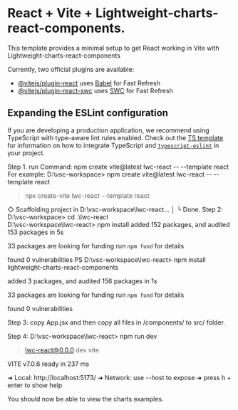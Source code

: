# React + Vite + Lightweight-charts-react-components.

This template provides a minimal setup to get React working in Vite with Lightweight-charts-react-components

Currently, two official plugins are available:

- [@vitejs/plugin-react](https://github.com/vitejs/vite-plugin-react/blob/main/packages/plugin-react) uses [Babel](https://babeljs.io/) for Fast Refresh
- [@vitejs/plugin-react-swc](https://github.com/vitejs/vite-plugin-react/blob/main/packages/plugin-react-swc) uses [SWC](https://swc.rs/) for Fast Refresh

## Expanding the ESLint configuration

If you are developing a production application, we recommend using TypeScript with type-aware lint rules enabled. Check out the [TS template](https://github.com/vitejs/vite/tree/main/packages/create-vite/template-react-ts) for information on how to integrate TypeScript and [`typescript-eslint`](https://typescript-eslint.io) in your project.


Step 1. 
run Command: npm create vite@latest lwc-react -- --template react
For example:
 D:\vsc-workspace> npm create vite@latest lwc-react -- --template react

> npx
> create-vite lwc-react --template react


◇  Scaffolding project in D:\vsc-workspace\lwc-react...
│
└  Done.
Step 2:
D:\vsc-workspace> cd .\lwc-react\
D:\vsc-workspace\lwc-react> npm install
added 152 packages, and audited 153 packages in 5s

33 packages are looking for funding
  run `npm fund` for details

found 0 vulnerabilities
PS D:\vsc-workspace\lwc-react> npm install lightweight-charts-react-components                   

added 3 packages, and audited 156 packages in 1s

33 packages are looking for funding
  run `npm fund` for details

found 0 vulnerabilities


Step 3: copy App.jsx and then copy all files in /components/ to src/ folder.

Step 4: D:\vsc-workspace\lwc-react> npm run dev

> lwc-react@0.0.0 dev
> vite


  VITE v7.0.6  ready in 237 ms

  ➜  Local:   http://localhost:5173/
  ➜  Network: use --host to expose
  ➜  press h + enter to show help

  You should now be able to view the charts examples.